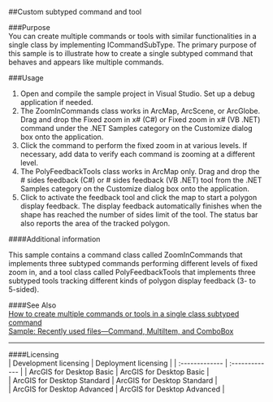 ##Custom subtyped command and tool

###Purpose  
You can create multiple commands or tools with similar functionalities in a single class by implementing ICommandSubType. The primary purpose of this sample is to illustrate how to create a single subtyped command that behaves and appears like multiple commands.  


###Usage
1. Open and compile the sample project in Visual Studio. Set up a debug application if needed.  
1. The ZoomInCommands class works in ArcMap, ArcScene, or ArcGlobe. Drag and drop the Fixed zoom in x# (C#) or Fixed zoom in x# (VB .NET) command under the .NET Samples category on the Customize dialog box onto the application.  
1. Click the command to perform the fixed zoom in at various levels. If necessary, add data to verify each command is zooming at a different level.  
1. The PolyFeedbackTools class works in ArcMap only. Drag and drop the # sides feedback (C#) or # sides feedback (VB .NET) tool from the .NET Samples category on the Customize dialog box onto the application.  
1. Click to activate the feedback tool and click the map to start a polygon display feedback. The display feedback automatically finishes when the shape has reached the number of sides limit of the tool. The status bar also reports the area of the tracked polygon.  





####Additional information  
<div xmlns="http://www.w3.org/1999/xhtml" xmlns:my="http://schemas.microsoft.com/office/infopath/2003/myXSD/2006-02-10T23:25:53">This sample contains a command class called ZoomInCommands that implements three subtyped commands performing different levels of fixed zoom in, and a tool class called PolyFeedbackTools that implements three subtyped tools tracking different kinds of polygon display feedback (3- to 5-sided). </div>  


####See Also  
[How to create multiple commands or tools in a single class subtyped command](http://desktopdev.arcgis.com/search/?q=How%20to%20create%20multiple%20commands%20or%20tools%20in%20a%20single%20class%20subtyped%20command&p=0&language=en&product=arcobjects-sdk-dotnet&version=&n=15&collection=help)  
[Sample: Recently used files—Command, MultiItem, and ComboBox](../../../Net/Framework/RecentFilesCommands)  


---------------------------------

####Licensing  
| Development licensing | Deployment licensing | 
| :------------- | :------------- | 
| ArcGIS for Desktop Basic | ArcGIS for Desktop Basic |  
| ArcGIS for Desktop Standard | ArcGIS for Desktop Standard |  
| ArcGIS for Desktop Advanced | ArcGIS for Desktop Advanced |  


